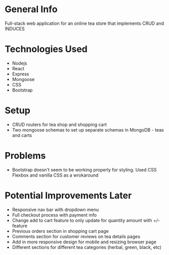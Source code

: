 # General Info
Full-stack web application for an online tea store that implements CRUD and INDUCES


# Technologies Used
- Nodejs
- React
- Express
- Mongoose
- CSS
- Bootstrap


# Setup
- CRUD routers for tea shop and shopping cart
- Two mongoose schemas to set up separate schemas in MongoDB - teas and carts

# Problems
- Bootstrap doesn't seem to be working properly for styling. Used CSS Flexbox and vanilla CSS as a wrokaround


# Potential Improvements Later
- Responsive nav bar with dropdown menu
- Full checkout process with payment info
- Change add to cart feature to only update for quantity amount with +/- feature
- Previous orders section in shopping cart page
- Comments section for customer reviews on tea details pages
- Add in more responsive design for mobile and resizing browser page
- Different sections for different tea categories (herbal, green, black, etc)